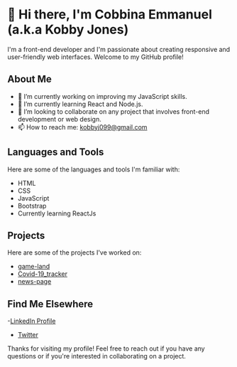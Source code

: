 # 👋 Hi there, I'm Cobbina Emmanuel (a.k.a Kobby Jones) 

I'm a front-end developer and I'm passionate about creating responsive and user-friendly web interfaces. Welcome to my GitHub profile!

## About Me

- 🔭 I’m currently working on improving my JavaScript skills.
- 🌱 I’m currently learning React and Node.js.
- 👯 I’m looking to collaborate on any project that involves front-end development or web design.
- 📫 How to reach me: [kobbyj099@gmail.com](mailto:kobbyj099@gmail.com)


## Languages and Tools

Here are some of the languages and tools I'm familiar with:

- HTML
- CSS
- JavaScript
- Bootstrap
- Currently learning ReactJs

## Projects

Here are some of the projects I've worked on:

- [game-land](https://kobby-jones.github.io/game_land/)
- [Covid-19_tracker](https://kobby-jones.github.io/covid-19-update-tracker/)
- [news-page](https://kobby-jones.github.io/news-page/)

## Find Me Elsewhere


-<a href="linkedin.com/in/cobbina-emmanuel-376072209" target="_blank">LinkedIn Profile</a>
- [Twitter](https://twitter.com/kobbyj099)


Thanks for visiting my profile! Feel free to reach out if you have any questions or if you're interested in collaborating on a project.
